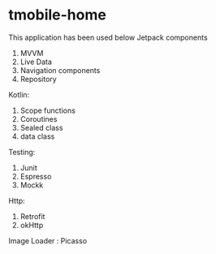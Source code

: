 # tmobile-home


This application has been used below Jetpack components

1. MVVM
2. Live Data
3. Navigation components
4. Repository

Kotlin:
1. Scope functions
2. Coroutines
3. Sealed class
4. data class

Testing:
1. Junit
2. Espresso
3. Mockk

Http:
1. Retrofit
2. okHttp

Image Loader : Picasso
